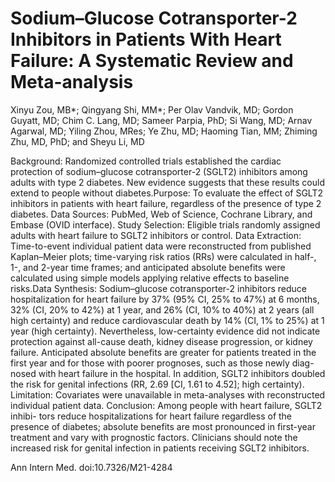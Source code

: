 # Sodium–Glucose Cotransporter-2 Inhibitors in Patients With Heart Failure: A Systematic Review and Meta-analysis
Xinyu Zou, MB*; Qingyang Shi, MM*; Per Olav Vandvik, MD; Gordon Guyatt, MD; Chim C. Lang, MD; Sameer Parpia, PhD; Si Wang, MD; Arnav Agarwal, MD; Yiling Zhou, MRes; Ye Zhu, MD; Haoming Tian, MM; Zhiming Zhu, MD, PhD; and Sheyu Li, MD

Background: Randomized controlled trials established the cardiac protection of sodium–glucose cotransporter-2 (SGLT2) inhibitors among adults with type 2 diabetes. New evidence suggests that these results could extend to people without diabetes.Purpose: To evaluate the effect of SGLT2 inhibitors in patients with heart failure, regardless of the presence of type 2 diabetes.
Data Sources: PubMed, Web of Science, Cochrane Library, and Embase (OVID interface).
Study Selection: Eligible trials randomly assigned adults with heart failure to SGLT2 inhibitors or control.
Data Extraction: Time-to-event individual patient data were reconstructed from published Kaplan–Meier plots; time-varying risk ratios (RRs) were calculated in half-, 1-, and 2-year time frames; and anticipated absolute benefits were calculated using simple models applying relative effects to baseline risks.Data Synthesis: Sodium–glucose cotransporter-2 inhibitors reduce hospitalization for heart failure by 37% (95% CI, 25% to 47%) at 6 months, 32% (CI, 20% to 42%) at 1 year, and 26% (CI, 10% to 40%) at 2 years (all high certainty) and reduce cardiovascular death by 14% (CI, 1% to 25%) at 1 year (high certainty). Nevertheless, low-certainty evidence did not indicate protection against all-cause death, kidney disease progression, or kidney failure. Anticipated absolute benefits are greater for patients treated in the first year and for those with poorer prognoses, such as those newly diag- nosed with heart failure in the hospital. In addition, SGLT2 inhibitors doubled the risk for genital infections (RR, 2.69 [CI, 1.61 to 4.52]; high certainty).
Limitation: Covariates were unavailable in meta-analyses with reconstructed individual patient data.
Conclusion: Among people with heart failure, SGLT2 inhibi- tors reduce hospitalizations for heart failure regardless of the presence of diabetes; absolute benefits are most pronounced in first-year treatment and vary with prognostic factors. Clinicians should note the increased risk for genital infection in patients receiving SGLT2 inhibitors.

Ann Intern Med. doi:10.7326/M21-4284
